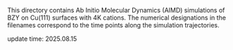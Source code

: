 This directory contains Ab Initio Molecular Dynamics (AIMD) simulations of BZY on Cu(111) surfaces with 4K cations. The numerical designations in the filenames correspond to the time points along the simulation trajectories.


update time: 2025.08.15
